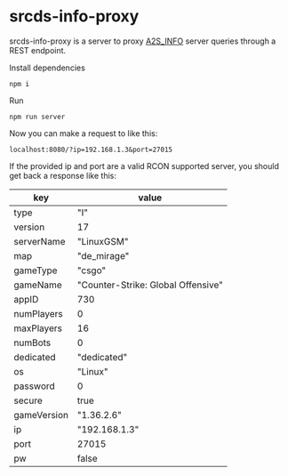 # srcds-info-proxy

srcds-info-proxy is a server to proxy [A2S_INFO](https://developer.valvesoftware.com/wiki/Server_queries#A2S_INFO) server queries through a REST endpoint.

Install dependencies

```
npm i
```

Run

```
npm run server
```

Now you can make a request to like this:

`localhost:8080/?ip=192.168.1.3&port=27015`

If the provided ip and port are a valid RCON supported server, you should get back a response like this:

key | value
--- | ---
type | "I"
version | 17
serverName | "LinuxGSM"
map | "de_mirage"
gameType | "csgo"
gameName | "Counter-Strike: Global Offensive"
appID | 730
numPlayers | 0
maxPlayers | 16
numBots | 0
dedicated | "dedicated"
os | "Linux"
password | 0
secure | true
gameVersion | "1.36.2.6"
ip | "192.168.1.3"
port | 27015
pw | false
